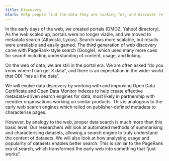 ```yaml
---
title: Discovery
blurb: Help people find the data they are looking for, and discover relevant data they didn’t even know existed.
---
```


In the early days of the web, we created portals (DMOZ, Yahoo! directory). As the web scaled up, portals were no longer viable, and we moved to metadata search (Altavista, Lycos). Search was more scalable, but results were unreliable and easily gamed. The third generation of web discovery came with PageRank-style search (Google), which used many more cues for search including understanding of content, usage, and linking.

On the web of data, we are still in the portal era. We are often asked “do you know where I can get X data”, and there is an expectation in the wider world that ODI “has all the data”.

We will evolve data discovery by working with and improving Open Data Certificate and Open Data Monitor indexes to help create effective metadata-driven search engines for data, most likely in partnership with member organisations working on similar products. This is analogous to the early web search engines which relied on publisher-defined metadata to characterise pages.

However, by analogy to the web, proper data search is much more than this basic level. Our researchers will look at automated methods of summarising and characterising datasets, allowing a search engine to truly understand the content of datasets. We will also look at how analysing usage and popularity of datasets enables better search. This is similar to the PageRank era of search, which transformed the early web into something that “just works”.
